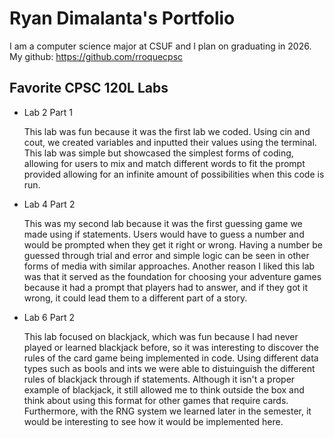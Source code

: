
# Ryan Dimalanta's Portfolio

I am a computer science major at CSUF and I plan on graduating in 2026.
My github: https://github.com/rroquecpsc

## Favorite CPSC 120L Labs

* Lab 2 Part 1

    This lab was fun because it was the first lab we coded. Using cin and cout, we created variables and inputted their values using the terminal. This lab was simple but showcased the simplest forms of coding, allowing for users to mix and match different words to fit the prompt provided allowing for an infinite amount of possibilities when this code is run. 

* Lab 4 Part 2

    This was my second lab because it was the first guessing game we made using if statements. Users would have to guess a number and would be prompted when they get it right or wrong. Having a number be guessed through trial and error and simple logic can be seen in other forms of media with similar approaches. Another reason I liked this lab was that it served as the foundation for choosing your adventure games because it had a prompt that players had to answer, and if they got it wrong, it could lead them to a different part of a story.

* Lab 6 Part 2

    This lab focused on blackjack, which was fun because I had never played or learned blackjack before, so it was interesting to discover the rules of the card game being implemented in code. Using different data types such as bools and ints we were able to distuinguish the different rules of blackjack through if statements. Although it isn't a proper example of blackjack, it still allowed me to think outside the box and think about using this format for other games that require cards. Furthermore, with the RNG system we learned later in the semester, it would be interesting to see how it would be implemented here.